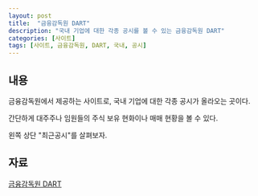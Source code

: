 ```yaml
---
layout: post
title:  "금융감독원 DART"
description: "국내 기업에 대한 각종 공시를 볼 수 있는 금융감독원 DART"
categories: [사이트]
tags: [사이트, 금융감독원, DART, 국내, 공시]
---
```


## 내용

금융감독원에서 제공하는 사이트로, 국내 기업에 대한 각종 공시가 올라오는 곳이다. 

간단하게 대주주나 임원들의 주식 보유 현화이나 매매 현황을 볼 수 있다. 

왼쪽 상단 "최근공시"를 살펴보자. 

## 자료

[금융감독원 DART](https://dart.fss.or.kr/)



